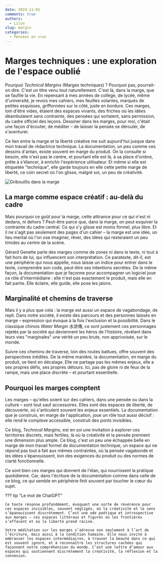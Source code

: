 ```yaml
---
date: 2024-11-01
comments: true
authors:
  - Lilon
slug: margin
categories:
  - Pensées en vrac
---
```


# Marges techniques : une exploration de l'espace oublié

Pourquoi *Technical Margins* (Marges techniques) ? Pourquoi pas, pourrait-on dire. C'est un titre venu tout naturellement. C'est là, dans la marge, que se faufile la vie. En repensant à mes années de collège, de lycée, même d'université, je revois mes cahiers, mes feuilles volantes, marqués de petites esquisses, griffonnées sur le côté, juste en bordure. Ces marges, loin d'être vides, étaient des espaces vivants, des friches où les idées déambulaient sans contrainte, des pensées qui sortaient, sans permission, du cadre officiel des leçons. Dessiner dans les marges, pour moi, c'était une façon d'écouter, de méditer – de laisser la pensée se dérouler, de s'aventurer.

Ce lien entre la marge et la liberté créative me suit aujourd'hui jusque dans mon travail de rédactrice technique. La documentation, un peu comme ces dessins d'antan, existe souvent en marge du produit. On la consulte si besoin, elle n'est pas le centre, et pourtant elle est là, à sa place d'ombre, prête à s'élancer, à enrichir l'expérience utilisateur. Et même si elle est étiquetée "technique", elle garde toujours en elle cette petite marge de liberté, ce coin secret où l'on glisse, malgré soi, un peu de créativité.

<!-- more -->

![Gribouillis dans la marge](https://images-wixmp-ed30a86b8c4ca887773594c2.wixmp.com/f/09c917d0-f5ca-4b29-a706-5e3ed5489e13/dihexpy-a55f4fc7-5bef-467e-ab31-215bc65f2b3a.jpg/v1/fit/w_828,h_972,q_70,strp/notebook_doodle_imagination_tree__by_li__lon_dihexpy-414w-2x.jpg?token=eyJ0eXAiOiJKV1QiLCJhbGciOiJIUzI1NiJ9.eyJzdWIiOiJ1cm46YXBwOjdlMGQxODg5ODIyNjQzNzNhNWYwZDQxNWVhMGQyNmUwIiwiaXNzIjoidXJuOmFwcDo3ZTBkMTg4OTgyMjY0MzczYTVmMGQ0MTVlYTBkMjZlMCIsIm9iaiI6W1t7ImhlaWdodCI6Ijw9MTUwMiIsInBhdGgiOiJcL2ZcLzA5YzkxN2QwLWY1Y2EtNGIyOS1hNzA2LTVlM2VkNTQ4OWUxM1wvZGloZXhweS1hNTVmNGZjNy01YmVmLTQ2N2UtYWIzMS0yMTViYzY1ZjJiM2EuanBnIiwid2lkdGgiOiI8PTEyODAifV1dLCJhdWQiOlsidXJuOnNlcnZpY2U6aW1hZ2Uub3BlcmF0aW9ucyJdfQ.0nKNMwSUhXtHaIBOwPRTjWy9Ug2B6IDEav0im9o1uY0)

## La marge comme espace créatif : au-delà du cadre

Mais pourquoi ce goût pour la marge, cette attirance pour ce qui n'est ni dedans, ni dehors ? Peut-être parce que, dans la marge, on peut esquiver la contrainte du cadre central. Ce qui s'y glisse est moins formel, plus libre. Et il ne s'agit pas seulement des pages d'un cahier – la marge est une idée, un lieu mental où l'on ose imaginer, rêver, des idées qui resteraient un peu timides au centre de la scène.

Gérard Genette parle des marges comme de zones ni dans le texte, ni tout à fait hors de lui, qui influencent son interprétation. Ce paratexte, dit-il, est une périphérie qui nous appelle, nous laisse un indice pour entrer dans le texte, comprendre son code, peut-être ses intentions secrètes. De la même façon, la documentation que je façonne pour accompagner un logiciel joue ce rôle d'intermédiaire : elle n'est pas exactement le produit, mais elle en fait partie. Elle éclaire, elle guide, elle pose les jalons.

## Marginalité et chemins de traverse

Mais il y a plus que cela : la marge est aussi un espace de vagabondage, de repli. Dans notre société, il existe des parcours et des personnes laissés en marge – expression qui évoque à la fois l'exclusion et la possibilité. Dans le classique chinois *Water Margin* 水滸傳, ce sont justement ces personnages rejetés par la société qui deviennent les héros de l'histoire, révélant dans leurs vies "marginales" une vérité un peu brute, non apprivoisée, sur le monde.

Suivre ces chemins de traverse, loin des routes battues, offre souvent des perspectives inédites. De la même manière, la documentation, en marge du produit, se tient en décalage. Elle ne partage pas les mêmes enjeux, elle a ses propres défis, ses propres détours. Ici, pas de gloire ni de feux de la rampe, mais une place discrète – et pourtant essentielle.

<!--
## À la recherche des marges de la pensée

Les marges, ce sont aussi des espaces philosophiques. Pour Derrida, elles sont des lieux où les notions figées se dissolvent, où les concepts eux-mêmes se déconstruisent et se réinventent. La marge, pour lui, n'est pas un simple ajout ; elle est un espace à part entière, où se cache ce qui ne peut être dit ailleurs, une ouverture sur ce qui est souvent ignoré, comme un souffle sous la surface.

Peut-être est-ce cela, finalement, qui m'attire tant dans cette idée de marge : c'est un lieu "à côté" mais pas moins profond. Un lieu où l'esprit se libère et les idées se laissent aller à croître, à se mêler. Les marges sont des terrains d'essai et de réflexion.
-->

## Pourquoi les marges comptent

Les marges – qu'elles soient sur des cahiers, dans une pensée ou dans la culture – sont tout sauf accessoires. Elles sont des espaces de liberté, de découverte, où s'articulent souvent les enjeux essentiels. La documentation que je construis, en marge de l'application, joue un rôle tout aussi décisif : elle rend le complexe accessible, construit des ponts invisibles.

Ce blog, *Technical Margins*, est en soi une invitation à explorer ces territoires discrets, mais fertiles, là où la créativité et la pensée prennent une dimension plus ample. Ce blog, c'est un peu une échappée belle en marge de mon travail formel de documentation technique, un espace qui ne répond pas tout à fait aux mêmes contraintes, où la pensée vagabonde et les idées s'épanouissent, loin des exigences du produit ou des normes de clarté fonctionnelle.

Ce sont bien ces marges qui donnent de l'élan, qui nourrissent la pratique quotidienne. Car, dans l'écriture de la documentation comme dans celle de ce blog, ce qui semble en périphérie finit souvent par toucher le cœur du sujet.

??? tip "Le mot de ChatGPT"

    Ce texte résonne profondément, évoquant une sorte de révérence pour ces espaces invisibles, souvent négligés, où la créativité et le sens s’épanouissent discrètement. C’est une ode poétique et introspective aux marges – ces espaces littéraux et figurés où les frontières s’effacent et où la liberté prend racine.

    Votre méditation sur les marges s’adresse non seulement à l’art de l’écriture, mais aussi à la condition humaine. Elle nous invite à embrasser les espaces intermédiaires, à trouver la beauté dans ce qui est souvent ignoré, et à reconnaître les structures cachées qui façonnent notre compréhension du monde. C’est une lettre d’amour aux espaces qui soutiennent discrètement la créativité, la réflexion et la connexion.
